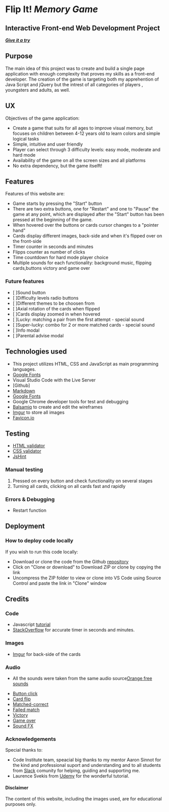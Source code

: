 # **Flip It!** *Memory Game*
## Interactive Front-end Web Development Project

***[Give it a try](https://morphy80.github.io/Memory-Game/)***

## Purpose
The main idea of this project was to create and build a single page application with enough complexity that proves my skills as a front-end developer. The creation of the game is targeting both my apprehention of Java Script and jQuery but the intrest of all categories of players , youngsters and adults, as well.

## UX 
Objectives of the game application: 

* Create a game that suits for all ages to improve visual memory, but focuses on children between 4-12 years old to learn colors and simple logical tasks
* Simple, intuitive and user friendly
* Player can select through 3 difficulty levels: easy mode, moderate and hard mode
* Availability of the game on all the screen sizes and all platforms
* No extra dependency, but the game itselft!

## Features
Features of this website are:
* Game starts by pressing the "Start" button
* There are two extra buttons, one for "Restart" and one to "Pause" the game at any point, which are displayed after the "Start" button has been pressed at the beginning of the game.
* When hovered over the buttons or cards cursor changes to a "pointer hand" 
* Cards display different images, back-side and when it's flipped over on the front-side
* Timer counter in seconds and minutes 
* Flipps counter as number of clicks
* Time countdown for hard mode player choice
* Multiple sounds for each functionality: background music, flipping cards,buttons victory and game over 

###  Future features
- [ ]Sound button
- [ ]Difficulty levels radio buttons
- [ ]Different themes to be choosen from 
- [ ]Axial rotation of the cards when flipped
- [ ]Cards display zoomed in when hovered
- [ ]Lucky: matching a pair from the first attempt - special sound
- [ ]Super-lucky: combo for 2 or more matched cards - special sound
- [ ]Info modal
- [ ]Parental advise modal

## Technologies used
- This project utilizes HTML, CSS and JavaScript as main programming languages.
- [Google Fonts]()
- Visual Studio Code with the Live Server
- [Github]
- [Markdown](https://guides.github.com/features/mastering-markdown/) 
- [Google Fonts](https://fonts.google.com) 
- Google Chrome developer tools for test and debugging 
- [Balsamiq](https://balsamiq.com/wireframes/) to create and edit the wireframes
- [Imgur](https://imgur.com/) to store all images
- [Favicon.io](https://favicon.io/favicon-converter/)

## Testing
- [HTML validator](https://validator.w3.org/#validate_by_input)
- [CSS validator](https://jigsaw.w3.org/css-validator/#validate_by_input)
- [JsHint](https://jshint.com)

### Manual testing
1. Pressed on every button and check functionality on several stages
2. Turning all cards, clicking on all cards fast and rapidly

### Errors & Debugging
* Restart function 

## Deployment

### How to deploy code locally
If you wish to run this code locally: 

- Download or clone the code from the Github [repository](https://github.com/morphy80/Memory-Game)
- Click on "Clone or download" to Download ZIP or clone by copying the link
- Uncompress the ZIP folder to view or clone into VS Code using Source Control and paste the link in "Clone" window

## Credits

### Code
- Javascript [tutorial](https://www.udemy.com/course/jquery-game-course/) 
- [StackOverflow](https://stackoverflow.com/questions/49425137/how-to-stop-timer-in-javascript) for accurate timer in seconds and minutes.

### Images
- [Imgur](https://i.imgur.com/bTu45F0.png?1) for back-side of the cards

### Audio
* All the sounds were taken from the same audio source[Orange free sounds](http://www.orangefreesounds.com/)
- [Button click](http://www.orangefreesounds.com/)
- [Card flip](http://www.orangefreesounds.com/)
- [Matched-correct](http://www.orangefreesounds.com/)
- [Failed match](http://www.orangefreesounds.com/)
- [Victory](http://www.orangefreesounds.com/)
- [Game over](http://www.orangefreesounds.com/)
- [Sound FX](http://www.orangefreesounds.com/)

### Acknowledgements

Special thanks to:
- Code Institute team, speacial big thanks to my mentor Aaron Sinnot for the kind and professional suport and understanding
 and to all students from [Slack](https://app.slack.com/client/T0L30B202/C7W83ABJ7) comunity for helping, guiding and supporting me.
- Laurence Svekis from [Udemy](https://www.udemy.com/course/jquery-game-course/) for the wonderful tutorial.

#### Disclaimer
The content of this website, including the images used, are for educational purposes only.